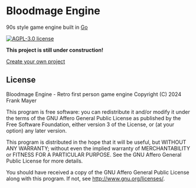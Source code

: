 # Bloodmage Engine

90s style game engine built in [Go](https://go.dev/)

[![AGPL-3.0 license](https://img.shields.io/badge/License-AGPL--3.0-000000)](https://github.com/bloodmagesoftware/bloodmage-engine/blob/main/LICENSE.md)

**This project is still under construction!**

[Create your own project](https://workbench.bloodmagesoftware.dev)

## License

Bloodmage Engine - Retro first person game engine
Copyright (C) 2024 Frank Mayer

This program is free software: you can redistribute it and/or modify
it under the terms of the GNU Affero General Public License as published by
the Free Software Foundation, either version 3 of the License, or
(at your option) any later version.

This program is distributed in the hope that it will be useful,
but WITHOUT ANY WARRANTY; without even the implied warranty of
MERCHANTABILITY or FITNESS FOR A PARTICULAR PURPOSE. See the
GNU Affero General Public License for more details.

You should have received a copy of the GNU Affero General Public License
along with this program. If not, see <http://www.gnu.org/licenses/>.
